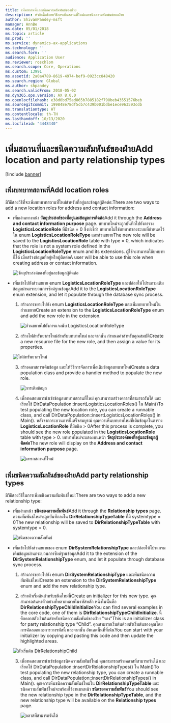 ```yaml
---
title: เพิ่มสถานที่และชนิดความสัมพันธ์ของฝ่าย
description: หัวข้อนี้อธิบายวิธีการเพิ่มสถานที่ใหม่และชนิดความสัมพันธ์ของฝ่าย
author: ShivamPandey-msft
manager: AnnBe
ms.date: 05/01/2018
ms.topic: article
ms.prod: ''
ms.service: dynamics-ax-applications
ms.technology: ''
ms.search.form: ''
audience: Application User
ms.reviewer: roschlom
ms.search.scope: Core, Operations
ms.custom: 13991
ms.assetid: 2a0a4789-8619-4974-bef9-0923cc848420
ms.search.region: Global
ms.author: shpandey
ms.search.validFrom: 2018-05-02
ms.dyn365.ops.version: AX 8.0.0
ms.openlocfilehash: e38d0bd75ad865b7885182f798beb43551576beb
ms.sourcegitcommit: 199848e78df5cb7c439b001bdbe1ece963593cdb
ms.translationtype: HT
ms.contentlocale: th-TH
ms.lasthandoff: 10/13/2020
ms.locfileid: "4448440"
---
```

# <a name="add-location-and-party-relationship-types"></a><span data-ttu-id="9d5f1-103">เพิ่มสถานที่และชนิดความสัมพันธ์ของฝ่าย</span><span class="sxs-lookup"><span data-stu-id="9d5f1-103">Add location and party relationship types</span></span> 

[!include [banner](../includes/banner.md)]

## <a name="add-location-roles"></a><span data-ttu-id="9d5f1-104">เพิ่มบทบาทสถานที่</span><span class="sxs-lookup"><span data-stu-id="9d5f1-104">Add location roles</span></span>

<span data-ttu-id="9d5f1-105">มีวิธีสองวิธีที่จะเพิ่มบทบาทสถานที่ใหม่สำหรับที่อยู่และข้อมูลผู้ติดต่อ:</span><span class="sxs-lookup"><span data-stu-id="9d5f1-105">There are two ways to add a new location roles for address and contact information:</span></span>

-  <span data-ttu-id="9d5f1-106">เพิ่มผ่านทางหน้า **วัตถุประสงค์ของที่อยู่และข้อมูลการติดต่อ**</span><span class="sxs-lookup"><span data-stu-id="9d5f1-106">Add it through the **Address and contact information purpose** page.</span></span> <span data-ttu-id="9d5f1-107">บทบาทใหม่จะถูกบันทึกไปยังตาราง **LogisticsLocationRole** ที่มีชนิด = 0 ซึ่งบ่งชี้ว่า บทบาทไม่ใช่บทบาทของระบบที่กำหนดไว้ใน enum **LogisticsLocationRoleType** และส่วนขยาย</span><span class="sxs-lookup"><span data-stu-id="9d5f1-107">The new role will be saved to the **LogisticsLocationRole** table with type = 0, which indicates that the role is not a system role defined in the **LogisticsLocationRoleType** enum and its extensions.</span></span> <span data-ttu-id="9d5f1-108">ผู้ใช้จะสามารถใช้บทบาทนี้ได้ เมื่อสร้างข้อมูลที่อยู่หรือผู้ติดต่อ</span><span class="sxs-lookup"><span data-stu-id="9d5f1-108">A user will be able to use this role when creating address or contact information.</span></span>

    ![วัตถุประสงค์ของที่อยู่และข้อมูลผู้ติดต่อ](media/Address-Contact.PNG)

-  <span data-ttu-id="9d5f1-110">เพิ่มเข้าไปยังส่วนขยาย enum **LogisticsLocationRoleType** และปล่อยให้โปรแกรมเติมข้อมูลผ่านกระบวนการซิงค์ฐานข้อมูล</span><span class="sxs-lookup"><span data-stu-id="9d5f1-110">Add it to the **LogisticsLocationRoleType** enum extension, and let it populate through the database sync process.</span></span>

    1.  <span data-ttu-id="9d5f1-111">สร้างการขยายไปยัง enum **LogisticsLocationRoleType** และเพิ่มบทบาทใหม่ในส่วนขยาย</span><span class="sxs-lookup"><span data-stu-id="9d5f1-111">Create an extension to the **LogisticsLocationRoleType** enum and add the new role in the extension.</span></span> 
  
        ![ส่วนขยายไปยังการแจงนับ LogisticsLocationRoleType](media/Logistics.PNG)

    2. <span data-ttu-id="9d5f1-113">สร้างไฟล์ทรัพยากรใหม่สำหรับบทบาทใหม่ และจากนั้น กำหนดค่าสำหรับคุณสมบัติ</span><span class="sxs-lookup"><span data-stu-id="9d5f1-113">Create a new resource file for the new role, and then assign a value for its properties.</span></span>
     
     ![ไฟล์ทรัพยากรใหม่](media/Resource.PNG)
        
    3.  <span data-ttu-id="9d5f1-115">สร้างคลาสการเติมข้อมูล และให้วิธีการจัดการเพื่อเติมข้อมูลบทบาทใหม่</span><span class="sxs-lookup"><span data-stu-id="9d5f1-115">Create a data population class and provide a handler method to populate the new role.</span></span> 

        ![การเติมข้อมูล](media/Dirdata.PNG)

    4.  <span data-ttu-id="9d5f1-117">เพื่อทดสอบการนำเข้าข้อมูลบทบาทสถานที่ใหม่ คุณสามารถสร้างคลาสที่สามารถรันได้ และเรียกใช้ DirDataPopulation::insertLogisticsLocationRoles() ใน Main()</span><span class="sxs-lookup"><span data-stu-id="9d5f1-117">To test populating the new location role, you can create a runnable class, and call DirDataPopulation::insertLogisticsLocationRoles() in Main().</span></span> <span data-ttu-id="9d5f1-118">หลังจากกระบวนการนี้เสร็จสมบูรณ์ คุณควรเห็นบทบาทใหม่ที่เติมข้อมูลในตาราง **LogisticsLocationRole** ที่มีชนิด \> 0</span><span class="sxs-lookup"><span data-stu-id="9d5f1-118">After this process is complete, you should see the new role populated in the **LogisticsLocationRole** table with type \> 0.</span></span> <span data-ttu-id="9d5f1-119">บทบาทใหม่จะแสดงบนหน้า **วัตถุประสงค์ของที่อยู่และข้อมูลผู้ติดต่อ**</span><span class="sxs-lookup"><span data-stu-id="9d5f1-119">The new role will display on the **Address and contact information purpose** page.</span></span>

        ![แทรกสถานที่ใหม่](media/InsertNewLocation.PNG)

## <a name="add-party-relationship-types"></a><span data-ttu-id="9d5f1-121">เพิ่มชนิดความสัมพันธ์ของฝ่าย</span><span class="sxs-lookup"><span data-stu-id="9d5f1-121">Add party relationship types</span></span> 

<span data-ttu-id="9d5f1-122">มีวิธีสองวิธีในการเพิ่มชนิดความสัมพันธ์ใหม่:</span><span class="sxs-lookup"><span data-stu-id="9d5f1-122">There are two ways to add a new relationship type:</span></span>

-   <span data-ttu-id="9d5f1-123">เพิ่มผ่านหน้า **ชนิดของความสัมพันธ์**</span><span class="sxs-lookup"><span data-stu-id="9d5f1-123">Add it through the **Relationship types** page.</span></span> <span data-ttu-id="9d5f1-124">ความสัมพันธ์ใหม่จะถูกบันทึกลงใน **DirRelationshipTypeTable** ที่มี systemtype = 0</span><span class="sxs-lookup"><span data-stu-id="9d5f1-124">The new relationship will be saved to **DirRelationshipTypeTable** with systemtype = 0.</span></span>

    ![ชนิดของความสัมพันธ์](media/Relationship.PNG)

-  <span data-ttu-id="9d5f1-126">เพิ่มเข้าไปยังส่วนขยายของ enum **DirSystemRelationshipType** และปล่อยให้โปรแกรมเติมข้อมูลผ่านกระบวนการซิงค์ฐานข้อมูล</span><span class="sxs-lookup"><span data-stu-id="9d5f1-126">Add it to the extension of the **DirSystemRelationshipType** enum, and let it populate through database sync process.</span></span>

    1.  <span data-ttu-id="9d5f1-127">สร้างการขยายไปยัง enum **DirSystemRelationshipType** และเพิ่มชนิดความสัมพันธ์ใหม่</span><span class="sxs-lookup"><span data-stu-id="9d5f1-127">Create an extension to the **DirSystemRelationshipType** enum and add the new relationship type.</span></span>

    2. <span data-ttu-id="9d5f1-128">สร้างตัวเริ่มต้นสำหรับชนิดใหม่นี้</span><span class="sxs-lookup"><span data-stu-id="9d5f1-128">Create an initializer for this new type.</span></span> <span data-ttu-id="9d5f1-129">คุณสามารถค้นหาตัวอย่างที่หลากหลายในรหัสหลัก หนึ่งในนั้นคือ  **DirRelationshipTypeChildInitialize**</span><span class="sxs-lookup"><span data-stu-id="9d5f1-129">You can find several examples in the core code, one of them is  **DirRelationshipTypeChildInitialize**.</span></span> <span data-ttu-id="9d5f1-130">นี่คือคลาสตัวเริ่มต้นสำหรับชนิดความสัมพันธ์ของฝ่าย "รอง"</span><span class="sxs-lookup"><span data-stu-id="9d5f1-130">This is an initializer class for party relationship type “Child”.</span></span> <span data-ttu-id="9d5f1-131">คุณสามารถเริ่มต้นด้วยตัวเริ่มต้นของคุณโดยการคัดลอกและการวางรหัสนี้ และจากนั้น อัพเดตพื้นที่ที่เน้น</span><span class="sxs-lookup"><span data-stu-id="9d5f1-131">You can start with your initializer by copying and pasting this code and then update the highlighted areas.</span></span>
    
    ![ตัวเริ่มต้น DirRelationshipChild](media/DirRelationship.PNG)

    3.  <span data-ttu-id="9d5f1-133">เพื่อทดสอบการนำเข้าข้อมูลชนิดความสัมพันธ์ใหม่ คุณสามารถสร้างคลาสที่สามารถรันได้ และเรียกใช้ DirDataPopulation::insertDirRelationshipTypes() ใน Main()</span><span class="sxs-lookup"><span data-stu-id="9d5f1-133">To test populating the new relationship type, you can create a runnable class, and call DirDataPopulation::insertDirRelationshipTypes() in Main().</span></span> <span data-ttu-id="9d5f1-134">คุณควรเห็นชนิดความสัมพันธ์ใหม่ใน **DirRelationshipTypeTable** และชนิดความสัมพันธ์ใหม่จะพร้อมใช้งานบนหน้า **ชนิดของความสัมพันธ์**</span><span class="sxs-lookup"><span data-stu-id="9d5f1-134">You should see the new relationship type in the **DirRelationshipTypeTable**, and the new relationship type will be available on the **Relationship types** page.</span></span>

        ![คลาสที่สามารถรันได้](media/Runnable.PNG)
